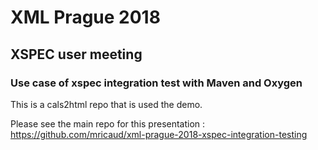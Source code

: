 # XML Prague 2018
## XSPEC user meeting
### Use case of xspec integration test with Maven and Oxygen

This is a cals2html repo that is used the demo.

Please see the main repo for this presentation :
https://github.com/mricaud/xml-prague-2018-xspec-integration-testing 
 

